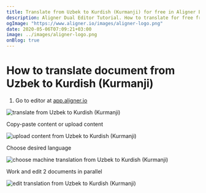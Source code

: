 ```yaml
---
title: Translate from Uzbek to Kurdish (Kurmanji) for free in Aligner Editor
description: Aligner Dual Editor Tutorial. How to translate for free from Uzbek to Kurdish (Kurmanji). Aligner is multilingual document management platform. 
ogImage: "https://www.aligner.io/images/aligner-logo.png"
date: 2020-05-06T07:09:21+03:00
image: ../images/aligner-logo.png
onBlog: true
---
```


# How to translate document from Uzbek to Kurdish (Kurmanji)

1. Go to editor at [app.aligner.io](https://app.aligner.io "Aligner App web page")

![translate from Uzbek to Kurdish (Kurmanji)](../aligner-blank-editor.png "translate from Uzbek to Kurdish (Kurmanji)")

Copy-paste content or upload content

![upload content from Uzbek to Kurdish (Kurmanji)](../aligner-uploaded-document.png "upload content from Uzbek to Kurdish (Kurmanji)")

Choose desired language

![choose machine translation from Uzbek to Kurdish (Kurmanji)](../aligner-language-dropdown.png "choose machine translation from Uzbek to Kurdish (Kurmanji)")

Work and edit 2 documents in parallel

![edit translation from Uzbek to Kurdish (Kurmanji)](../aligner-double-sitded-editor.png "edit translation from Uzbek to Kurdish (Kurmanji)")

